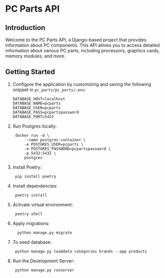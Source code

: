 # PC Parts API
## Introduction
Welcome to the PC Parts API, a Django-based project that provides information about PC components. This API allows you to access detailed information about various PC parts, including processors, graphics cards, memory modules, and more.

## Getting Started
1. Configure the application by customizing and saving the following snippet in `pc_parts/pc_parts/.env`:

    ```
    DATABASE_HOST=localhost
    DATABASE_NAME=pcparts
    DATABASE_USER=pcparts
    DATABASE_PASS=pcpartspassword
    DATABASE_PORT=5432
    ```
    
2. Run Postgres locally:

        docker run -d \
            --name postgres-container \
            -e POSTGRES_USER=pcparts \
            -e POSTGRES_PASSWORD=pcpartspassword \
            -p 5432:5432 \
            postgres

3. Install Poetry:

        pip install poetry
4. Install dependencies:

        poetry install
5. Activate virtual environment:

        poetry shell



6. Apply migrations:

         python manage.py migrate

7. To seed database:

        python manage.py loaddata categories brands --app products
8. Run the Development Server:

        python manage.py runserver
